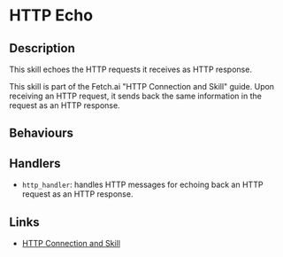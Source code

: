 # HTTP Echo

## Description

This skill echoes the HTTP requests it receives as HTTP response.

This skill is part of the Fetch.ai "HTTP Connection and Skill" guide. Upon receiving an HTTP request, it sends back the same information in the request as an HTTP response.

## Behaviours 

## Handlers

* `http_handler`: handles HTTP messages for echoing back an HTTP request as an HTTP response.

## Links

* <a href="https://docs.fetch.ai/aea/http-connection-and-skill/" target="_blank">HTTP Connection and Skill</a>